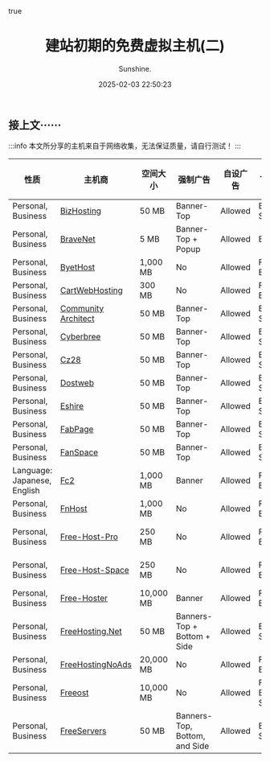 ﻿---
title: 建站初期的免费虚拟主机(二)
author: Sunshine.
date: 2025-02-03 22:50:23
audio: true
math: true
categories:
    - [杂谈]
---

## 接上文······

:::info
本文所分享的主机来自于网络收集，无法保证质量，请自行测试！
:::

| 性质| 主机商| 空间大小| 强制广告 | 自设广告 | 上传文件方式| 可运行脚本| 域名设置 | 评分| 访问  |
| --- | --- | --- | --- | --- | --- | --- | --- | --- | --- |
| Personal, Business | [BizHosting](http://signup.bizhosting.com/cgi-bin/path/signup) | 50 MB | Banner-Top | Allowed | Browser, SiteCopy | ISML | Subdomain | 20 | [Review](http://signup.bizhosting.com/cgi-bin/path/signup) |
| Personal, Business | [BraveNet](http://www.bravenet.com/) | 5 MB | Banner-Top + Popup | Allowed | Browser | SSI | Domain, Subdomain | 52 | [Review](http://www.bravenet.com/) |
| Personal, Business | [ByetHost](https://byethost.com/) | 1,000 MB | No | Allowed | FTP, Browser | PHP | Domain, Subdomain | 102 | [Review](https://byethost.com/) |
| Personal, Business | [CartWebHosting](http://www.cartwebhosting.com/) | 300 MB | No | Allowed | FTP, Browser | PHP | Domain, Subdomain | 56 | [Review](http://www.cartwebhosting.com/) |
| Personal, Business | [Community Architect](http://signup.communityarchitect.com/cgi-bin/signup) | 50 MB | Banner-Top | Allowed | Browser, SiteCopy | ISML | Domain, Subdomain | 59 | [Review](http://signup.communityarchitect.com/cgi-bin/signup) |
| Personal, Business | [Cyberbree](http://signup.cyberbree.com/cgi-bin/path/signup) | 50 MB | Banner-Top | Allowed | Browser, SiteCopy | ISML | Subdomain | 14 | [Review](http://signup.cyberbree.com/cgi-bin/path/signup) |
| Personal, Business | [Cz28](http://signup.cz28.com/cgi-bin/path/signup) | 50 MB | Banner-Top | Allowed | Browser, SiteCopy | ISML | Subdomain | 14 | [Review](http://signup.cz28.com/cgi-bin/path/signup) |
| Personal, Business | [Dostweb](http://signup.dostweb.com/cgi-bin/path/signup) | 50 MB | Banner-Top | Allowed | Browser, SiteCopy | ISML | Subdomain | 14 | [Review](http://signup.dostweb.com/cgi-bin/path/signup) |
| Personal, Business | [Eshire](http://signup.eshire.net/cgi-bin/path/signup) | 50 MB | Banner-Top | Allowed | Browser, SiteCopy | ISML | Subdomain | 14 | [Review](http://signup.eshire.net/cgi-bin/path/signup) |
| Personal, Business | [FabPage](http://signup.fabpage.com/cgi-bin/path/signup) | 50 MB | Banner-Top | Allowed | Browser, SiteCopy | ISML | Subdomain | 14 | [Review](http://signup.fabpage.com/cgi-bin/path/signup) |
| Personal, Business | [FanSpace](http://signup.fanspace.com/cgi-bin/path/signup) | 50 MB | Banner-Top | Allowed | Browser, SiteCopy | ISML | Subdomain | 14 | [Review](http://signup.fanspace.com/cgi-bin/path/signup) |
| Language: Japanese, English | [Fc2](http://www.fc2.com/) | 1,000 MB | Banner | Allowed | FTP, Browser | \- | Subdomain | 63 | [Review](http://www.fc2.com/) |
| Personal, Business | [FnHost](http://www.fnhost.org/) | 1,000 MB | No | Allowed | FTP, Browser | PHP | Domain, Subdomain | 97 | [Review](http://www.fnhost.org/) |
| Personal, Business | [Free-Host-Pro](http://www.freehostpro.com/) | 250 MB | No | Allowed | FTP, Browser | CGI, PHP, Perl | Domain, Subdomain | 68 | [Review](http://www.freehostpro.com/) |
| Personal, Business | [Free-Host-Space](http://www.freehostspace.com/) | 250 MB | No | Allowed | FTP, Browser | CGI, PHP, Perl | Domain, Subdomain | 68 | [Review](http://www.freehostspace.com/) |
| Personal, Business | [Free-Hoster](http://free-hoster.net/free-hosting.php) | 10,000 MB | Banner | Allowed | FTP, Browser | PHP | Domain, Subdomain | 52 | [Review](http://free-hoster.net/free-hosting.php) |
| Personal, Business | [FreeHosting.Net](http://signup.freehosting.net/cgi-bin/path/signup) | 50 MB | Banners-Top + Bottom + Side | Allowed | Browser, SiteCopy | ISML | Subdomain | 14 | [Review](http://signup.freehosting.net/cgi-bin/path/signup) |
| Personal, Business | [FreeHostingNoAds](http://freehostingnoads.net/) | 20,000 MB | No | Allowed | FTP, Browser | PHP | Domain, Subdomain | 103 | [Review](http://freehostingnoads.net/) |
| Personal, Business | [Freeost](https://www.freeost.com/) | 10,000 MB | No | Allowed | FTP, Browser, SiteCopy | PHP | Domain, Subdomain | 113 | [Review](https://www.freeost.com/) |
| Personal, Business | [FreeServers](http://signup.freeservers.com/cgi-bin/path/signup) | 50 MB | Banners-Top, Bottom, and Side | Allowed | Browser, SiteCopy | ISML | Subdomain | 14 | [Review](http://signup.freeservers.com/cgi-bin/path/signup) |



